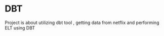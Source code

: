 # DBT
Project is about utilizing dbt tool , getting data from netflix and performing ELT using DBT 

